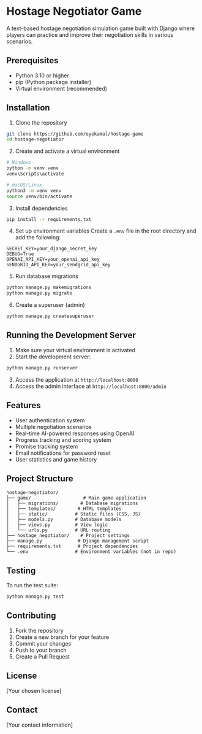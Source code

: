 # Hostage Negotiator Game

A text-based hostage negotiation simulation game built with Django where players can practice and improve their negotiation skills in various scenarios.

## Prerequisites

- Python 3.10 or higher
- pip (Python package installer)
- Virtual environment (recommended)

## Installation

1. Clone the repository
```bash
git clone https://github.com/oyekamal/hostage-game
cd hostage-negotiator
```

2. Create and activate a virtual environment
```bash
# Windows
python -m venv venv
venv\Scripts\activate

# macOS/Linux
python3 -m venv venv
source venv/bin/activate
```

3. Install dependencies
```bash
pip install -r requirements.txt
```

4. Set up environment variables
Create a `.env` file in the root directory and add the following:
```
SECRET_KEY=your_django_secret_key
DEBUG=True
OPENAI_API_KEY=your_openai_api_key
SENDGRID_API_KEY=your_sendgrid_api_key
```

5. Run database migrations
```bash
python manage.py makemigrations
python manage.py migrate
```

6. Create a superuser (admin)
```bash
python manage.py createsuperuser
```

## Running the Development Server

1. Make sure your virtual environment is activated
2. Start the development server:
```bash
python manage.py runserver
```
3. Access the application at `http://localhost:8000`
4. Access the admin interface at `http://localhost:8000/admin`

## Features

- User authentication system
- Multiple negotiation scenarios
- Real-time AI-powered responses using OpenAI
- Progress tracking and scoring system
- Promise tracking system
- Email notifications for password reset
- User statistics and game history

## Project Structure

```
hostage-negotiator/
├── game/                   # Main game application
│   ├── migrations/        # Database migrations
│   ├── templates/        # HTML templates
│   ├── static/          # Static files (CSS, JS)
│   ├── models.py        # Database models
│   ├── views.py         # View logic
│   └── urls.py          # URL routing
├── hostage_negotiator/    # Project settings
├── manage.py             # Django management script
├── requirements.txt      # Project dependencies
└── .env                 # Environment variables (not in repo)
```

## Testing

To run the test suite:
```bash
python manage.py test
```

## Contributing

1. Fork the repository
2. Create a new branch for your feature
3. Commit your changes
4. Push to your branch
5. Create a Pull Request

## License

[Your chosen license]

## Contact

[Your contact information]
